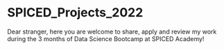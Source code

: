 # SPICED_Projects_2022
Dear stranger, here you are welcome to share, apply and review my work during the 3 months of Data Science Bootcamp at SPICED Academy!
